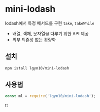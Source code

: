 # mini-lodash

lodash에서 특정 메서드를 구현
`take`, `takeWhile`

- 배열, 객체, 문자열을 다루기 위한 API 제공
- 외부 의존성 없는 경량화

## 설치

```bash
npm istall lgyn10/mini-lodash
```

## 사용법

```js
const ml = require('lgyn10/mini-lodash');
```
tt
